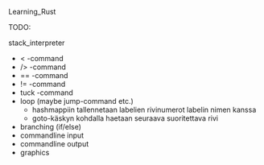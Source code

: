 Learning_Rust

TODO:

stack_interpreter

* < -command
* /> -command
* == -command
* != -command
* tuck -command
* loop (maybe jump-command etc.)
  * hashmappiin tallennetaan labelien rivinumerot labelin nimen kanssa
  * goto-käskyn kohdalla haetaan seuraava suoritettava rivi
* branching (if/else)
* commandline input
* commandline output
* graphics